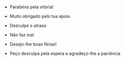 - Parabéns pela vitória!
- Muito obrigado pelo tua apoio

- Desculpe o atraso
- Não faz mal

- Desejo-lhe boas férias!

- Peço desculpa pela espera e agradeço-lhe a paciência
